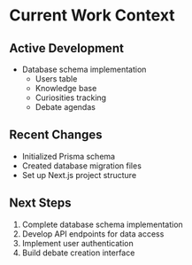 # Current Work Context

## Active Development
- Database schema implementation
  - Users table
  - Knowledge base
  - Curiosities tracking
  - Debate agendas

## Recent Changes
- Initialized Prisma schema
- Created database migration files
- Set up Next.js project structure

## Next Steps
1. Complete database schema implementation
2. Develop API endpoints for data access
3. Implement user authentication
4. Build debate creation interface
